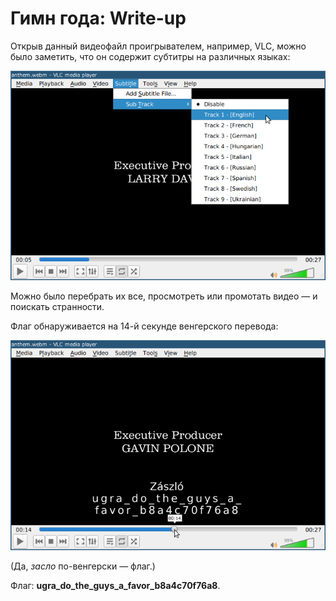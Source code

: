 # Гимн года: Write-up

Открыв данный видеофайл проигрывателем, например, VLC, можно было заметить, что он содержит субтитры на различных языках:

![Языки субтитров](writeup/languages.png)

Можно было перебрать их все, просмотреть или промотать видео — и поискать странности.

Флаг обнаруживается на 14-й секунде венгерского перевода:

![Флаг](writeup/zaszlo.png)

(Да, _засло_ по-венгерски — флаг.)

Флаг: **ugra_do_the_guys_a_favor_b8a4c70f76a8**.
